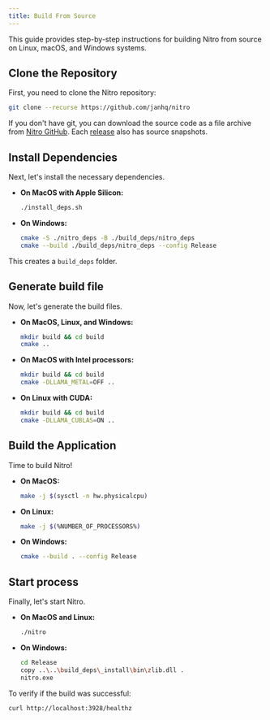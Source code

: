 ```yaml
---
title: Build From Source
---
```


This guide provides step-by-step instructions for building Nitro from source on Linux, macOS, and Windows systems.

## Clone the Repository

First, you need to clone the Nitro repository:

```bash
git clone --recurse https://github.com/janhq/nitro
```

If you don't have git, you can download the source code as a file archive from [Nitro GitHub](https://github.com/janhq/nitro). Each [release](https://github.com/caddyserver/caddy/releases) also has source snapshots.

## Install Dependencies

Next, let's install the necessary dependencies.

- **On MacOS with Apple Silicon:**

  ```bash
  ./install_deps.sh
  ```

- **On Windows:**

  ```bash
  cmake -S ./nitro_deps -B ./build_deps/nitro_deps
  cmake --build ./build_deps/nitro_deps --config Release
  ```

This creates a `build_deps` folder.

## Generate build file

Now, let's generate the build files.

- **On MacOS, Linux, and Windows:**

  ```bash
  mkdir build && cd build
  cmake ..
  ```

- **On MacOS with Intel processors:**

  ```bash
  mkdir build && cd build
  cmake -DLLAMA_METAL=OFF ..
  ```

- **On Linux with CUDA:**

  ```bash
  mkdir build && cd build
  cmake -DLLAMA_CUBLAS=ON ..
  ```

## Build the Application

Time to build Nitro!

- **On MacOS:**

  ```bash
  make -j $(sysctl -n hw.physicalcpu)
  ```

- **On Linux:**

  ```bash
  make -j $(%NUMBER_OF_PROCESSORS%)
  ```

- **On Windows:**

  ```bash
  cmake --build . --config Release
  ```

## Start process

Finally, let's start Nitro.

- **On MacOS and Linux:**

  ```bash
  ./nitro
  ```

- **On Windows:**

  ```bash
  cd Release
  copy ..\..\build_deps\_install\bin\zlib.dll .
  nitro.exe
  ```

To verify if the build was successful:

```bash
curl http://localhost:3928/healthz
```
